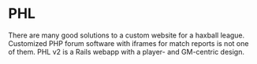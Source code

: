 PHL
===

There are many good solutions to a custom website for a haxball league. Customized PHP forum software with iframes for match reports is not one of them. PHL v2 is a Rails webapp with a player- and GM-centric design.
